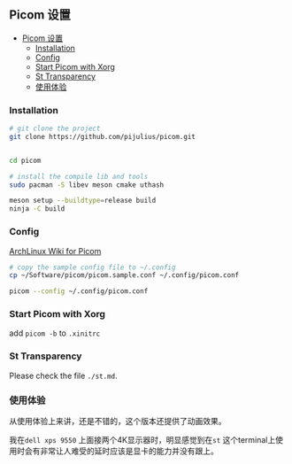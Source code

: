 ## Picom 设置

<!--ts-->
   * [Picom 设置](#picom-设置)
      * [Installation](#installation)
      * [Config](#config)
      * [Start Picom with Xorg](#start-picom-with-xorg)
      * [St Transparency](#st-transparency)
      * [使用体验](#使用体验)
<!--te-->

### Installation

```bash
# git clone the project
git clone https://github.com/pijulius/picom.git


cd picom

# install the compile lib and tools
sudo pacman -S libev meson cmake uthash

meson setup --buildtype=release build
ninja -C build
```

### Config
[ArchLinux Wiki for Picom](https://wiki.archlinux.org/title/Picom#Disable_shadows_for_some_windows)

```bash
# copy the sample config file to ~/.config
cp ~/Software/picom/picom.sample.conf ~/.config/picom.conf

picom --config ~/.config/picom.conf
```

### Start Picom with Xorg
add `picom -b` to `.xinitrc`

### St Transparency
Please check the file `./st.md`.


### 使用体验

从使用体验上来讲，还是不错的，这个版本还提供了动画效果。

我在`dell xps 9550` 上面接两个4K显示器时，明显感觉到在`st` 这个terminal上使用时会有非常让人难受的延时应该是显卡的能力并没有跟上。


